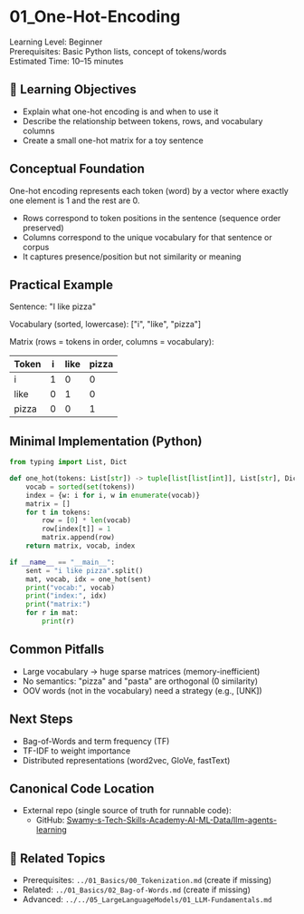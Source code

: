 # 01_One-Hot-Encoding

Learning Level: Beginner  
Prerequisites: Basic Python lists, concept of tokens/words  
Estimated Time: 10–15 minutes

## 🎯 Learning Objectives

- Explain what one-hot encoding is and when to use it
- Describe the relationship between tokens, rows, and vocabulary columns
- Create a small one-hot matrix for a toy sentence

## Conceptual Foundation

One-hot encoding represents each token (word) by a vector where exactly one element is 1 and the rest are 0.

- Rows correspond to token positions in the sentence (sequence order preserved)
- Columns correspond to the unique vocabulary for that sentence or corpus
- It captures presence/position but not similarity or meaning

## Practical Example

Sentence: "I like pizza"

Vocabulary (sorted, lowercase): ["i", "like", "pizza"]

Matrix (rows = tokens in order, columns = vocabulary):

| Token | i | like | pizza |
|-------|---|------|-------|
| i     | 1 | 0    | 0     |
| like  | 0 | 1    | 0     |
| pizza | 0 | 0    | 1     |

## Minimal Implementation (Python)

```python
from typing import List, Dict

def one_hot(tokens: List[str]) -> tuple[list[list[int]], List[str], Dict[str, int]]:
    vocab = sorted(set(tokens))
    index = {w: i for i, w in enumerate(vocab)}
    matrix = []
    for t in tokens:
        row = [0] * len(vocab)
        row[index[t]] = 1
        matrix.append(row)
    return matrix, vocab, index

if __name__ == "__main__":
    sent = "i like pizza".split()
    mat, vocab, idx = one_hot(sent)
    print("vocab:", vocab)
    print("index:", idx)
    print("matrix:")
    for r in mat:
        print(r)
```

## Common Pitfalls

- Large vocabulary → huge sparse matrices (memory-inefficient)
- No semantics: "pizza" and "pasta" are orthogonal (0 similarity)
- OOV words (not in the vocabulary) need a strategy (e.g., [UNK])

## Next Steps

- Bag-of-Words and term frequency (TF)
- TF-IDF to weight importance
- Distributed representations (word2vec, GloVe, fastText)

## Canonical Code Location

- External repo (single source of truth for runnable code):
  - GitHub: [Swamy-s-Tech-Skills-Academy-AI-ML-Data/llm-agents-learning](https://github.com/Swamy-s-Tech-Skills-Academy-AI-ML-Data/llm-agents-learning)

## 🔗 Related Topics

- Prerequisites: `../01_Basics/00_Tokenization.md` (create if missing)
- Related: `../01_Basics/02_Bag-of-Words.md` (create if missing)
- Advanced: `../../05_LargeLanguageModels/01_LLM-Fundamentals.md`
